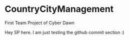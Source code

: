# CountryCityManagement
First Team Project of Cyber Dawn

Hey SP here. I am just testing the github commit section :)

